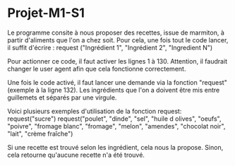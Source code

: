 # Projet-M1-S1

Le programme consite à nous proposer des recettes, issue de marmiton, à partir d'aliments que l'on a chez soit. 
Pour cela, une fois tout le code lancer, il suffit d'écrire : request ("Ingrédient 1", "Ingrédient 2", "Ingredient N")

Pour actionner ce code, il faut activer les lignes 1 à 130. Attention, il faudrait changer le user agent afin que cela fonctionne correctement.

Une fois le code activé, il faut lancer une demande via la fonction "request" (exemple à la ligne 132). Les ingrédients que l'on a doivent être mis entre guillemets et séparés par une virgule.

Voici plusieurs exemples d'utilisation de la fonction request:
request("sucre")
request("poulet", "dinde", "sel", "huile d olives", "oeufs", "poivre", "fromage blanc", "fromage", "melon", "amendes", "chocolat noir", "lait", "crème fraîche")

Si une recette est trouvé selon les ingrédient, cela nous la propose. Sinon, cela retourne qu'aucune recette n'a été trouvé. 
